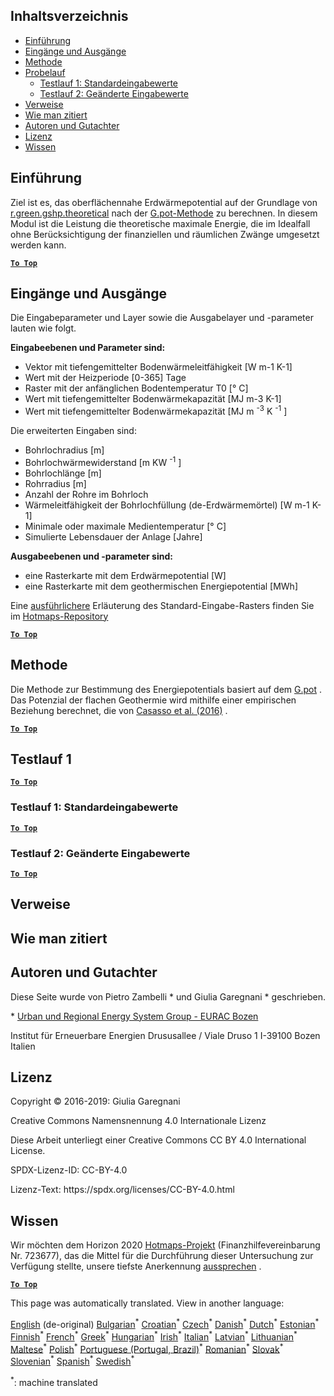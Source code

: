<h2> Inhaltsverzeichnis </h2><ul><li> <a href="#introduction">Einführung</a> </li><li> <a href="#inputs-and-outputs">Eingänge und Ausgänge</a> </li><li> <a href="#method">Methode</a> </li><li> <a href="#sample-run">Probelauf</a> <ul><li> <a href="#test-run-1-default-input-values">Testlauf 1: Standardeingabewerte</a> </li><li> <a href="#test-run-2-modified-input-values">Testlauf 2: Geänderte Eingabewerte</a> </li></ul></li><li> <a href="#references">Verweise</a> </li><li> <a href="#how-to-cite">Wie man zitiert</a> </li><li> <a href="#authors-and-reviewers">Autoren und Gutachter</a> </li><li> <a href="#license">Lizenz</a> </li><li> <a href="#acknowledgement">Wissen</a> </li></ul><h2> Einführung </h2><p> Ziel ist es, das oberflächennahe Erdwärmepotential auf der Grundlage von <a href="https://grass.osgeo.org/grass76/manuals/addons/r.green.gshp.theoretical.html">r.green.gshp.theoretical</a> nach der <a href="https://www.sciencedirect.com/science/article/pii/S0360544216303358">G.pot-Methode</a> zu berechnen. In diesem Modul ist die Leistung die theoretische maximale Energie, die im Idealfall ohne Berücksichtigung der finanziellen und räumlichen Zwänge umgesetzt werden kann. </p><p><ins> <code><strong><a href="#table-of-contents">To Top</a></strong></code> </ins> </p><h2> Eingänge und Ausgänge </h2><p> Die Eingabeparameter und Layer sowie die Ausgabelayer und -parameter lauten wie folgt. </p><p> <strong>Eingabeebenen und Parameter sind:</strong> </p><ul><li> Vektor mit tiefengemittelter Bodenwärmeleitfähigkeit [W m-1 K-1] </li><li> Wert mit der Heizperiode [0-365] Tage </li><li> Raster mit der anfänglichen Bodentemperatur T0 [° C] </li><li> Wert mit tiefengemittelter Bodenwärmekapazität [MJ m-3 K-1] </li><li> Wert mit tiefengemittelter Bodenwärmekapazität [MJ m <sup>-3</sup> K <sup>-1</sup> ] </li></ul><p> Die erweiterten Eingaben sind: </p><ul><li> Bohrlochradius [m] </li><li> Bohrlochwärmewiderstand [m KW <sup>-1</sup> ] </li><li> Bohrlochlänge [m] </li><li> Rohrradius [m] </li><li> Anzahl der Rohre im Bohrloch </li><li> Wärmeleitfähigkeit der Bohrlochfüllung (de-Erdwärmemörtel) [W m-1 K-1] </li><li> Minimale oder maximale Medientemperatur [° C] </li><li> Simulierte Lebensdauer der Anlage [Jahre] </li></ul><p> <strong>Ausgabeebenen und -parameter sind:</strong> </p><ul><li> eine Rasterkarte mit dem Erdwärmepotential [W] </li><li> eine Rasterkarte mit dem geothermischen Energiepotential [MWh] </li></ul><p> Eine <a href="https://gitlab.com/hotmaps/potential/potential_geothermal_raster">ausführlichere</a> Erläuterung des Standard-Eingabe-Rasters finden Sie im <a href="https://gitlab.com/hotmaps/potential/potential_geothermal_raster">Hotmaps-Repository</a> </p><p><ins> <code><strong><a href="#table-of-contents">To Top</a></strong></code> </ins> </p><h2> Methode </h2><p> Die Methode zur Bestimmung des Energiepotentials basiert auf dem <a href="https://www.sciencedirect.com/science/article/pii/S0360544216303358">G.pot</a> . Das Potenzial der flachen Geothermie wird mithilfe einer empirischen Beziehung berechnet, die von <a href="https://www.sciencedirect.com/science/article/pii/S0360544216303358">Casasso et al. (2016)</a> . </p><p><ins> <code><strong><a href="#table-of-contents">To Top</a></strong></code> </ins> </p><h2> Testlauf 1 </h2><p><ins> <code><strong><a href="#table-of-contents">To Top</a></strong></code> </ins> </p><h3> Testlauf 1: Standardeingabewerte </h3><p><ins> <code><strong><a href="#table-of-contents">To Top</a></strong></code> </ins> </p><h3> Testlauf 2: Geänderte Eingabewerte </h3><p><ins> <code><strong><a href="#table-of-contents">To Top</a></strong></code> </ins> </p><h2> Verweise </h2><h2> Wie man zitiert </h2><h2> Autoren und Gutachter </h2><p> Diese Seite wurde von Pietro Zambelli * und Giulia Garegnani * geschrieben. </p><p> * <a href="http://www.eurac.edu/en/research/technologies/renewableenergy/researchfields/Pages/Energy-strategies-and-planning.aspx">Urban und Regional Energy System Group - EURAC Bozen</a> </p><p> Institut für Erneuerbare Energien Drususallee / Viale Druso 1 I-39100 Bozen Italien </p><h2> Lizenz </h2><p> Copyright © 2016-2019: Giulia Garegnani </p><p> Creative Commons Namensnennung 4.0 Internationale Lizenz </p><p> Diese Arbeit unterliegt einer Creative Commons CC BY 4.0 International License. </p><p> SPDX-Lizenz-ID: CC-BY-4.0 </p><p> Lizenz-Text: https://spdx.org/licenses/CC-BY-4.0.html </p><h2> Wissen </h2><p> Wir möchten dem Horizon 2020 <a href="https://www.hotmaps-project.eu">Hotmaps-Projekt</a> (Finanzhilfevereinbarung Nr. 723677), das die Mittel für die Durchführung dieser Untersuchung zur Verfügung stellte, unsere tiefste Anerkennung <a href="https://www.hotmaps-project.eu">aussprechen</a> . </p><p><ins> <code><strong><a href="#table-of-contents">To Top</a></strong></code> </ins> </p>

This page was automatically translated. View in another language:

[English](../en/CM-Shallow-geothermal-potential.md) (de-original) [Bulgarian](../bg/CM-Shallow-geothermal-potential.md)<sup>\*</sup> [Croatian](../hr/CM-Shallow-geothermal-potential.md)<sup>\*</sup> [Czech](../cs/CM-Shallow-geothermal-potential.md)<sup>\*</sup> [Danish](../da/CM-Shallow-geothermal-potential.md)<sup>\*</sup> [Dutch](../nl/CM-Shallow-geothermal-potential.md)<sup>\*</sup> [Estonian](../et/CM-Shallow-geothermal-potential.md)<sup>\*</sup> [Finnish](../fi/CM-Shallow-geothermal-potential.md)<sup>\*</sup> [French](../fr/CM-Shallow-geothermal-potential.md)<sup>\*</sup>  [Greek](../el/CM-Shallow-geothermal-potential.md)<sup>\*</sup> [Hungarian](../hu/CM-Shallow-geothermal-potential.md)<sup>\*</sup> [Irish](../ga/CM-Shallow-geothermal-potential.md)<sup>\*</sup> [Italian](../it/CM-Shallow-geothermal-potential.md)<sup>\*</sup> [Latvian](../lv/CM-Shallow-geothermal-potential.md)<sup>\*</sup> [Lithuanian](../lt/CM-Shallow-geothermal-potential.md)<sup>\*</sup> [Maltese](../mt/CM-Shallow-geothermal-potential.md)<sup>\*</sup> [Polish](../pl/CM-Shallow-geothermal-potential.md)<sup>\*</sup> [Portuguese (Portugal, Brazil)](../pt/CM-Shallow-geothermal-potential.md)<sup>\*</sup> [Romanian](../ro/CM-Shallow-geothermal-potential.md)<sup>\*</sup> [Slovak](../sk/CM-Shallow-geothermal-potential.md)<sup>\*</sup> [Slovenian](../sl/CM-Shallow-geothermal-potential.md)<sup>\*</sup> [Spanish](../es/CM-Shallow-geothermal-potential.md)<sup>\*</sup> [Swedish](../sv/CM-Shallow-geothermal-potential.md)<sup>\*</sup> 

<sup>\*</sup>: machine translated
